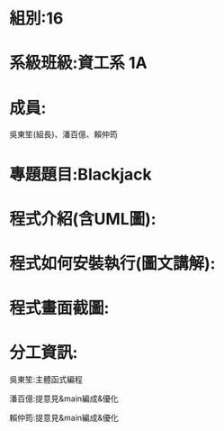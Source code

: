 # 組別:16

# 系級班級:資工系 1A

# 成員:

吳東笙(組長)、潘百億、賴仲筠

# 專題題目:Blackjack

# 程式介紹(含UML圖):

# 程式如何安裝執行(圖文講解):

# 程式畫面截圖:

# 分工資訊: 

  吳東笙:主體函式編程 

  潘百億:提意見&main編成&優化

  賴仲筠:提意見&main編成&優化
